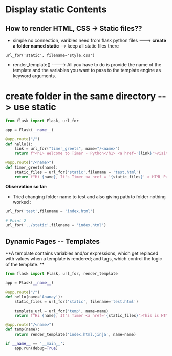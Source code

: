 # Display static Contents

## How to render HTML, CSS -> Static files??

- simple no connection, varibles need from flask python files ---> **create a folder named static** --> keep all static files there


`url_for('static', filename='style.css')`
- render_template() ---->
All you have to do is provide the name of the template and the variables you want to pass to the template engine as keyword arguments.

# create folder in the same directory --> use static 

```py
from flask import Flask, url_for

app = Flask(__name__)

@app.route("/")
def hello():
    link = url_for("timer_greets", name="/<name>")
    return f"<h1> Welcome to Timer - Python</h1> <a href='{link}'>visit here to Get a Hi 👋</a> <h2> append your name after URL like: /name see magic <h2>"

@app.route("/<name>")
def timer_greets(name):
    static_files = url_for('static',filename = 'test.html')
    return f"Hi {name}, It's Timer <a href = '{static_files}' > HTML Page !! </a>"


```
**Observation so far:**
- Tried changing folder name to test  and also giving path to folder nothing worked :
 ```py
 url_for('test',filename = 'index.html')
 
 # Point 2
 url_for('../static',filename = 'index.html')
```
## Dynamic Pages -- Templates 
**A template contains variables and/or expressions, which get replaced with values when a template is rendered; and tags, which control the logic of the template. **

```py
from flask import Flask, url_for, render_template

app = Flask(__name__)

@app.route("/")
def hello(name='Ananay'):
    static_files = url_for('static', filename='test.html')

    template_url = url_for('temp', name=name)
    return f"Hi {name}, It's Timer <a href='{static_files}'>This is HTML Page !!</a> visit <a href='{template_url}'>for dynamic python page</a>"

@app.route("/<name>")
def temp(name):
    return render_template('index.html.jinja', name=name)

if __name__ == '__main__':
    app.run(debug=True)

```
